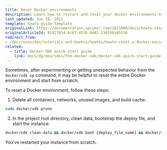 ```yaml
---
title: Reset Docker environments
description: Learn how to restart and reset your docker environments to start from scratch for your Spryker projects.
last_updated: Jun 18, 2021
template: howto-guide-template
originalLink: https://documentation.spryker.com/2021080/docs/howto-reset-a-docker-environment
originalArticleId: 9181f854-6c87-4576-9d01-230f68a85558
redirect_from:
- /docs/scos/dev/tutorials-and-howtos/howtos/howto-reset-a-docker-environment.html
related:
  - title: Docker SDK quick start guide
    link: docs/dg/dev/sdks/the-docker-sdk/docker-sdk-quick-start-guide.html
---
```


Sometimes, after experimenting or getting unexpected behavior from the `docker/sdk up` command, it may be helpful to reset the entire Docker environment and start from scratch.

To reset a Docker environment, follow these steps:

1. Delete all containers, networks, unused images, and build cache:

```bash
sudo docker/sdk prune
```

2. In the project root directory, clean data, bootstrap the deploy file, and start the instance:

```bash
docker/sdk clean-data && docker/sdk boot {deploy_file_name} && docker/sdk up
```

You've restarted your instance from scratch.
